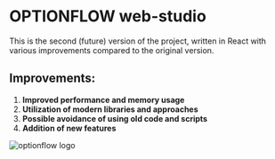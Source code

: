 # OPTIONFLOW web-studio

This is the second (future) version of the project, written in React with various improvements compared to the original version.

## Improvements:

1. **Improved performance and memory usage**
2. **Utilization of modern libraries and approaches**
3. **Possible avoidance of using old code and scripts**
4. **Addition of new features**

![optionflow logo]("./../images/color.png")
